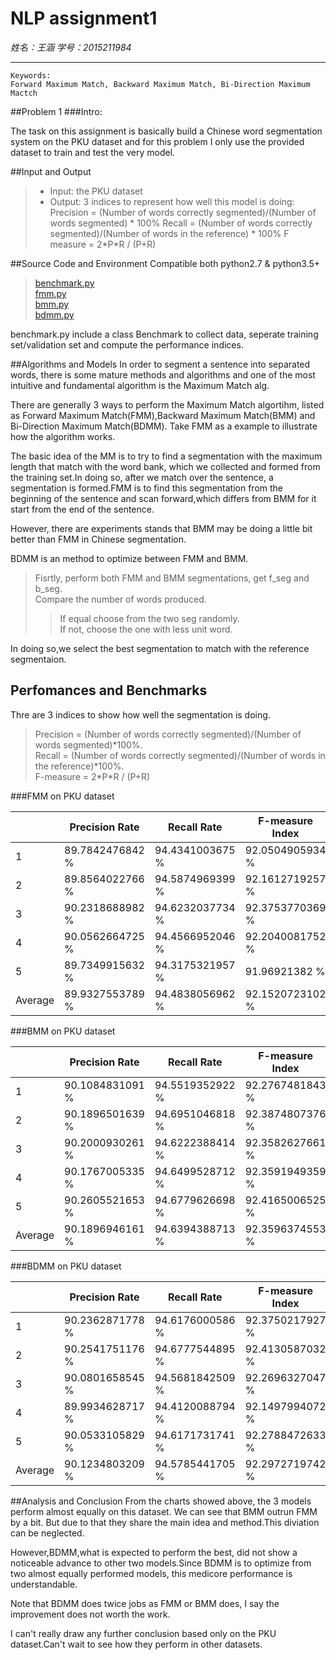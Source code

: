 # NLP assignment1

*姓名：王涵 学号：2015211984*

------							
	Keywords: 
	Forward Maximum Match, Backward Maximum Match, Bi-Direction Maximum Mactch
##Problem 1
###Intro: 

The task on this assignment is basically build a Chinese word segmentation system on the PKU dataset and for this problem I only use the provided dataset to train and test the very model.

##Input and Output
> * Input: the PKU dataset
> * Output: 3 indices to represent how well this model is doing:   
> Precision = (Number of words correctly segmented)/(Number of words segmented) * 100%
> Recall = (Number of words correctly segmented)/(Number of words in the reference) * 100%
> F measure = 2\*P\*R / (P+R)

##Source Code and Environment
Compatible both python2.7 & python3.5+
> [benchmark.py](benchmark.py)      
> [fmm.py](fmm.py)  
> [bmm.py](bmm.py)   
> [bdmm.py](bdmm.py) 

benchmark.py include a class Benchmark to collect data, seperate training set/validation set and compute the performance indices.

##Algorithms and Models
In order to segment a sentence into separated words, there is some mature methods and algorithms and one of the most intuitive and fundamental algorithm is the Maximum Match alg.

There are generally 3 ways to perform the Maximum Match algortihm, listed as Forward Maximum Match(FMM),Backward Maximum Match(BMM) and Bi-Direction Maximum Match(BDMM). Take FMM as a example to illustrate how the algorithm works.

The basic idea of the MM is to try to find a segmentation with the maximum length that match with the word bank, which we collected and formed from the training set.In doing so, after we match over the sentence, a segmentation is formed.FMM is to find this segmentation from the beginning of the sentence and scan forward,which differs from BMM for it start from the end of the sentence.

However, there are experiments stands that BMM may be doing a little bit better than FMM in Chinese segmentation.

BDMM is an method to optimize between FMM and BMM.   
  
> Fisrtly, perform both FMM and BMM segmentations, get f\_seg and b\_seg.   
> Compare the number of words produced.
>> If equal choose from the two seg randomly.   
>> If not, choose the one with less unit word.

In doing so,we select the best segmentation to match with the reference segmentaion.

## Perfomances and Benchmarks
Thre are 3 indices to show how well the segmentation is doing.

> Precision = (Number of words correctly segmented)/(Number of words segmented)\*100%.    
> Recall = (Number of words correctly segmented)/(Number of words in the reference)\*100%.    
> F-measure = 2\*P\*R / (P+R)


###FMM on PKU dataset

|         	| Precision Rate  	| Recall Rate     	| F-measure Index 	|
|---------	|-----------------	|-----------------	|-----------------	|
| 1       	| 89.7842476842 % 	| 94.4341003675 % 	| 92.0504905934 % 	|
| 2       	| 89.8564022766 % 	| 94.5874969399 % 	| 92.1612719257 % 	|
| 3       	| 90.2318688982 % 	| 94.6232037734 % 	| 92.3753770369 % 	|
| 4       	| 90.0562664725 % 	| 94.4566952046 % 	| 92.2040081752 % 	|
| 5       	| 89.7349915632 % 	| 94.3175321957 % 	| 91.96921382 %   	|
| Average 	| 89.9327553789 % 	| 94.4838056962 % 	| 92.1520723102 % 	|

###BMM on PKU dataset

|         	| Precision Rate   	| Recall Rate     	| F-measure Index 	|
|---------	|------------------	|-----------------	|-----------------	|
| 1       	| 90.1084831091 %  	| 94.5519352922 % 	| 92.2767481843 % 	|
| 2       	| 90.1896501639 %  	| 94.6951046818 % 	| 92.3874807376 % 	|
| 3       	| 90.2000930261 %  	| 94.6222388414 % 	| 92.3582627661 % 	|
| 4       	| 90.1767005335 %  	| 94.6499528712 % 	| 92.3591949359 % 	|
| 5       	| 90.2605521653 %  	| 94.6779626698 % 	| 92.4165006525 % 	|
| Average 	| 90.1896946161 %  	| 94.6394388713 % 	| 92.3596374553 % 	|

###BDMM on PKU dataset

|   	| Precision Rate  	| Recall Rate     	| F-measure Index 	|
|---	|-----------------	|-----------------	|-----------------	|
| 1 	| 90.2362871778 % 	| 94.6176000586 % 	| 92.3750217927 % 	|
| 2 	| 90.2541751176 % 	| 94.6777544895 % 	| 92.4130587032 % 	|
| 3 	| 90.0801658545 % 	| 94.5681842509 % 	| 92.2696327047 % 	|
| 4 	| 89.9934628717 % 	| 94.4120088794 % 	| 92.1497994072 % 	|
| 5 	| 90.0533105829 % 	| 94.6171731741 % 	| 92.2788472633 % 	|
| Average 	| 90.1234803209 % 	| 94.5785441705 % 	| 92.2972719742 % 	|

##Analysis and Conclusion
From the charts showed above, the 3 models perform almost equally on this dataset. We can see that BMM outrun FMM by a bit. But due to that they share the main idea and method.This diviation can be neglected.

However,BDMM,what is expected to perform the best, did not show a noticeable advance to other two models.Since BDMM is to optimize from two almost equally performed models, this medicore performance is understandable.

Note that BDMM does twice jobs as FMM or BMM does, I say the improvement does not worth the work.

I can't really draw any further conclusion based only on the PKU dataset.Can't wait to see how they perform in other datasets.



